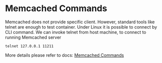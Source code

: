# Memcached Commands

Memcached does not provide specific client. However, standard tools like telnet are enough to test container. Under Linux it is possible to connect by CLI command. We can invoke telnet from host machine, to connect to running Memcached server

```
telnet 127.0.0.1 11211
```

More details please refer to docs: [Memcached Commands](https://github.com/memcached/memcached/wiki/Commands)